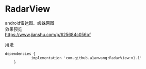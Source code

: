 # RadarView
android雷达图、蜘蛛网图   
效果预览  
 https://www.jianshu.com/p/625684c056bf

用法
```
dependencies {
	        implementation 'com.github.a1anwang:RadarView:v1.1'
	}
```

